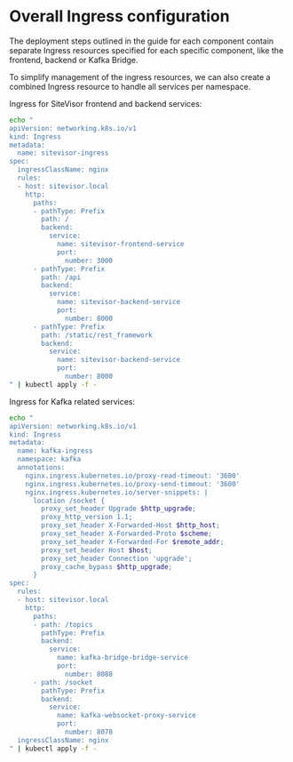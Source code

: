 # Overall Ingress configuration

The deployment steps outlined in the guide for each component contain separate Ingress resources specified for each specific component, like the frontend, backend or Kafka Bridge.

To simplify management of the ingress resources, we can also create a combined Ingress resource to handle all services per namespace.


Ingress for SiteVisor frontend and backend services:
```bash
echo "
apiVersion: networking.k8s.io/v1
kind: Ingress
metadata:
  name: sitevisor-ingress
spec:
  ingressClassName: nginx
  rules:
  - host: sitevisor.local
    http:
      paths:
      - pathType: Prefix
        path: /
        backend:
          service:
            name: sitevisor-frontend-service
            port:
              number: 3000
      - pathType: Prefix
        path: /api
        backend:
          service:
            name: sitevisor-backend-service
            port:
              number: 8000
      - pathType: Prefix
        path: /static/rest_framework
        backend:
          service:
            name: sitevisor-backend-service
            port:
              number: 8000
" | kubectl apply -f -
```

Ingress for Kafka related services:
```bash
echo "
apiVersion: networking.k8s.io/v1
kind: Ingress
metadata:
  name: kafka-ingress
  namespace: kafka
  annotations:
    nginx.ingress.kubernetes.io/proxy-read-timeout: '3600'
    nginx.ingress.kubernetes.io/proxy-send-timeout: '3600'
    nginx.ingress.kubernetes.io/server-snippets: |
      location /socket {
        proxy_set_header Upgrade $http_upgrade;
        proxy_http_version 1.1;
        proxy_set_header X-Forwarded-Host $http_host;
        proxy_set_header X-Forwarded-Proto $scheme;
        proxy_set_header X-Forwarded-For $remote_addr;
        proxy_set_header Host $host;
        proxy_set_header Connection 'upgrade';
        proxy_cache_bypass $http_upgrade;
      }
spec:
  rules:
  - host: sitevisor.local
    http:
      paths:
      - path: /topics
        pathType: Prefix
        backend:
          service:
            name: kafka-bridge-bridge-service
            port:
              number: 8088
      - path: /socket
        pathType: Prefix
        backend:
          service:
            name: kafka-websocket-proxy-service
            port:
              number: 8078
  ingressClassName: nginx
" | kubectl apply -f -
```